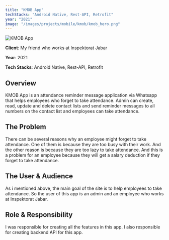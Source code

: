 ```yaml
---
title: "KMOB App"
techStacks: "Android Native, Rest-API, Retrofit"
year: "2021"
image: "/images/projects/mobile/kmob/kmob_hero.png"
---
```


![KMOB App](/images/projects/mobile/kmob/kmob_hero.png)

**Client**: My friend who works at Inspektorat Jabar

**Year**: 2021

**Tech Stacks**: Android Native, Rest-API, Retrofit

## Overview

KMOB App is an attendance reminder message application via Whatsapp that helps employees who forget to take attendance. Admin can create, read, update and delete contact lists and send reminder messages to all numbers on the contact list and employees can take attendance.

## The Problem

There can be several reasons why an employee might forget to take attendance. One of them is because they are too busy with their work. And the other reason is because they are too lazy to take attendance. And this is a problem for an employee because they will get a salary deduction if they forget to take attendance.

## The User & Audience

As i mentioned above, the main goal of the site is to help employees to take attendance. So the user of this app is an admin and an employee who works at Inspektorat Jabar.

## Role & Responsibility

I was responsible for creating all the features in this app. I also responsible for creating backend API for this app.
